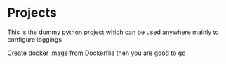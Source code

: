 # Projects
This is the dummy python project which can be used anywhere mainly to configure loggings 

Create docker image from Dockerfile then you are good to go

